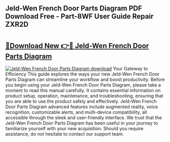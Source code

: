 ## Jeld-Wen French Door Parts Diagram PDF Download Free - Part-8WF User Guide Repair ZXR2D

# <h2><a href="http://dflsv5.blite.top/?on=Jeld-Wen+French+Door+Parts+Diagram">🔗Download New 👉🔴 Jeld-Wen French Door Parts Diagram</a></h2>

[![Jeld-Wen French Door Parts Diagram download](https://i.imgur.com/lujVjoI.png)](http://dflsv5.blite.top/?on=Jeld-Wen+French+Door+Parts+Diagram)
Your Gateway to Efficiency This guide explores the ways your new Jeld-Wen French Door Parts Diagram can streamline your workflow and boost productivity. Before you begin using your Jeld-Wen French Door Parts Diagram, please take a moment to read this manual carefully. It contains essential information on product setup, operation, maintenance, and troubleshooting, ensuring that you are able to use the product safely and effectively. Jeld-Wen French Door Parts Diagram advanced features include augmented reality, voice recognition, customizable alerts, and multi-device compatibility, all accessible through the sleek and user-friendly interface. We trust that the Jeld-Wen French Door Parts Diagram has been useful in your journey to familiarize yourself with your new acquisition. Should you require assistance, do not hesitate to contact our support team.
